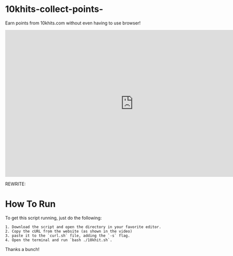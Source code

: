 # 10khits-collect-points-

Earn points from 10khits.com without even having to use browser!

<iframe width="822" height="472" src="https://www.youtube.com/embed/ryiivap9TlY" title="Hack 10khits to collect points for free" frameborder="0" allow="accelerometer; autoplay; clipboard-write; encrypted-media; gyroscope; picture-in-picture; web-share" allowfullscreen></iframe>

REWRITE:

# How To Run

To get this script running, just do the following:

```
1. Download the script and open the directory in your favorite editor.
2. Copy the cURL from the website (as shown in the video) 
3. paste it to the `curl.sh` file, adding the `-s` flag.
4. Open the terminal and run `bash ./10khit.sh`.
```

Thanks a bunch!
